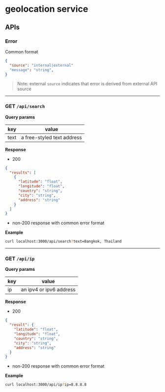 # geolocation service

## APIs

### Error

Common format

```json
{
  "source": "internal|external"
  "message": "string",
}
```

> Note: external `source` indicates that error is derived from external API source

---

### **GET** `/api/search`

**Query params**

| key  | value                      |
| ---- | -------------------------- |
| text | a free-styled text address |

**Response**

- 200

```json
{
  "results": [
    {
      "latitude": "float",
      "longitude": "float",
      "country": "string",
      "city": "string",
      "address": "string"
    }
  ]
}
```

- non-200
  response with common error format

**Example**

```bash
curl localhost:3000/api/search?text=Bangkok, Thailand
```

---

### **GET** `/api/ip`

**Query params**

| key | value                   |
| --- | ----------------------- |
| ip  | an ipv4 or ipv6 address |

**Response**

- 200

```json
{
  "result": {
    "latitude": "float",
    "longitude": "float",
    "country": "string",
    "city": "string",
    "address": "string"
  }
}
```

- non-200
  response with common error format

**Example**

```bash
curl localhost:3000/api/ip?ip=8.8.8.8
```
